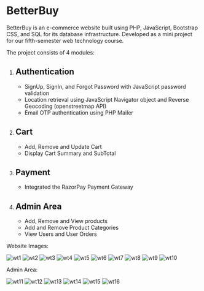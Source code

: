 <h1>BetterBuy</h1>
<p>BetterBuy is an e-commerce website built using PHP, JavaScript, Bootstrap CSS, and SQL for its database infrastructure. Developed as a mini project for our fifth-semester web technology course.</p>

<p>The project consists of 4 modules:</p>
<ol>
  
  <li>
    <h2>Authentication</h2>
    <ul>
      <li>
        SignUp, SignIn, and Forgot Password with JavaScript password validation
      </li>
      <li>
        Location retrieval using JavaScript Navigator object and Reverse Geocoding (openstreetmap API)
      </li>
      <li>
        Email OTP authentication using PHP Mailer
      </li>
    </ul>
  </li>
  
  <li>
    <h2>Cart</h2>
    <ul>
      <li>
        Add, Remove and Update Cart
      </li>
      <li>
        Display Cart Summary and SubTotal
      </li>
    </ul>
  </li>
  
  <li>
    <h2>Payment</h2>
    <ul>
      <li>
        Integrated the RazorPay Payment Gateway
      </li>
    </ul>
  </li>
  
  <li>
    <h2>Admin Area</h2>
    <ul>
      <li>
        Add, Remove and View products
      </li>
      <li>
        Add and Remove Product Categories
      </li>
      <li>
        View Users and User Orders
      </li>
    </ul>
  </li>
  
</ol>

<p>Website Images: </p>

![wt1](https://github.com/joshuadlima/BetterBuy/assets/90946664/60391a6e-ea64-4b0b-bc30-7e62c3ee9d02)
![wt2](https://github.com/joshuadlima/BetterBuy/assets/90946664/9cf62311-03e3-4881-a1fe-8e6a8afea85a)
![wt3](https://github.com/joshuadlima/BetterBuy/assets/90946664/8f295b0f-22fc-4d8d-b4d5-0a7b6e075819)
![wt4](https://github.com/joshuadlima/BetterBuy/assets/90946664/805c611a-d4e0-4c42-9616-59245985ebc4)
![wt5](https://github.com/joshuadlima/BetterBuy/assets/90946664/56f5fe07-3bc7-407a-bd20-ee03b392ebd7)
![wt6](https://github.com/joshuadlima/BetterBuy/assets/90946664/6c53e900-ecbc-4ff3-959f-facf6356b0cc)
![wt7](https://github.com/joshuadlima/BetterBuy/assets/90946664/c1294614-b36e-4d6d-97f2-1d6d4275e1f7)
![wt8](https://github.com/joshuadlima/BetterBuy/assets/90946664/0e197c0f-386f-48c9-bebe-b2c9db28f3e5)
![wt9](https://github.com/joshuadlima/BetterBuy/assets/90946664/eda0a79b-1f50-4419-8a86-b5beb78cd57d)
![wt10](https://github.com/joshuadlima/BetterBuy/assets/90946664/db36b6eb-c1e3-4990-9d25-fbcb85724a79)

<p>Admin Area: </p>

![wt11](https://github.com/joshuadlima/BetterBuy/assets/90946664/874692fe-e17c-4f26-85f3-edb825decf97)
![wt12](https://github.com/joshuadlima/BetterBuy/assets/90946664/88378e98-ef60-4962-a192-a98967b36a74)
![wt13](https://github.com/joshuadlima/BetterBuy/assets/90946664/117b2524-2215-4c26-b757-035876a7f8f7)
![wt14](https://github.com/joshuadlima/BetterBuy/assets/90946664/e514fdd7-1b32-4c4c-8d54-41bf86d2ecda)
![wt15](https://github.com/joshuadlima/BetterBuy/assets/90946664/f7902e96-4bbf-4357-869c-f6c0ff24fc5b)
![wt16](https://github.com/joshuadlima/BetterBuy/assets/90946664/222838ca-e67a-4ab7-9f1f-eb8be6fc6afc)
